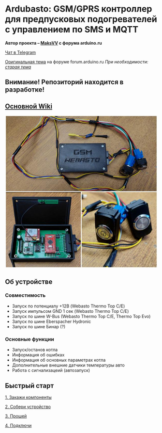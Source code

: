# Ardubasto: GSM/GPRS контроллер для предпусковых подогревателей с управлением по SMS и MQTT

**Автор проекта – [MaksVV](https://forum.arduino.ru/u/maksvv/) с форума arduino.ru**

[Чат в Telegram](https://t.me/ardubasto)

[Оригинальная тема](https://forum.arduino.ru/t/gsm-ustrojstvo-upravleniya-kotlami-webasto-i-ne-tolko/9851) на форуме forum.arduino.ru *При необходимости: [старая тема](https://arduino.ru/forum/proekty/gsm-ustroistvo-upravleniya-kotlami-webasto-i-ne-tolko)*

## Внимание! Репозиторий находится в разработке!

## [Основной Wiki](https://github.com/DimChik2903/ardubasto/wiki)

![](./docs/images/Maks's_finished.jpg)

## Об устройстве
### Совместимость

* Запуск по потенциалу +12В (Webasto Thermo Top C/E)
* Запуск импульсом GND 1 сек (Webasto Thermo Top C/E)
* Запуск по шине W-Bus (Webasto Thermo Top C/E, Thermo Top Evo)
* Запуск по шине Eberspacher Hydronic
* Запуск по шине Бинар (?)

### Основные функции

* Запуск/останов котла
* Информация об ошибках
* Информация об основных параметрах котла
* Дополнительные внешние датчики температуры авто
* Работа с сигнализацеий (автозапуск)

## Быстрый старт

 [1. Закажи компоненты](https://github.com/DimChik2903/ardubasto/wiki/%D0%97%D0%B0%D0%BA%D0%B0%D0%B7-%D0%BA%D0%BE%D0%BC%D0%BF%D0%BE%D0%BD%D0%B5%D0%BD%D1%82%D0%BE%D0%B2)

 [2. Собери устройство](https://github.com/DimChik2903/ardubasto/wiki/%D0%A1%D0%B1%D0%BE%D1%80%D0%BA%D0%B0-%D1%83%D1%81%D1%82%D1%80%D0%BE%D0%B9%D1%81%D1%82%D0%B2%D0%B0)

 [3. Прошей](https://github.com/DimChik2903/ardubasto/wiki/%D0%9F%D1%80%D0%BE%D1%88%D0%B8%D0%B2%D0%BA%D0%B0)

 [4. Подключи](https://github.com/DimChik2903/ardubasto/wiki/%D0%9F%D0%BE%D0%B4%D0%BA%D0%BB%D1%8E%D1%87%D0%B5%D0%BD%D0%B8%D0%B5)
